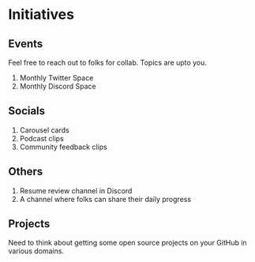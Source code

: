 # Initiatives

## Events
Feel free to reach out to folks for collab. Topics are upto you.
1. Monthly Twitter Space
2. Monthly Discord Space

## Socials
1. Carousel cards
2. Podcast clips
3. Community feedback clips

## Others
1. Resume review channel in Discord
2. A channel where folks can share their daily progress

## Projects
Need to think about getting some open source projects on your GitHub in various domains.
